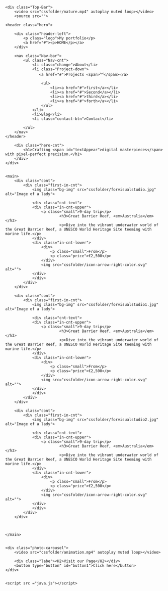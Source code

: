 <!DOCTYPE html>
<html lang="en">
<head>
    <meta charset="UTF-8">
    <meta http-equiv="X-UA-Compatible" content="IE=edge">
    <meta name="viewport" content="width=device-width, initial-scale=1.0">
    <title>CARL's File</title>
    <link rel="stylesheet" href="asset of css/style.css">
</head>
<body>

    <div class="Top-Bar">
        <video src="cssfolder/nature.mp4" autoplay muted loop></video>
        <source src="">

    <header class="hero">

        <div class="header-left">
            <p class="logo">My portfolio</p>
            <a href="#"><p>HOME</p></a>
        </div>

        <nav class="Nav-bar">
            <ul class="Nav-cnt">
                <li class="change">About</li>
                <li class="Project-down">
                   <a href="#">Projects <span>︾</span></a> 

                    <ul>
                        <li><a href="#">first</a></li>
                        <li><a href="#">Second</a></li>
                        <li><a href="#">third</a></li>
                        <li><a href="#">forth</a></li>
                    </ul>
                </li>
                <li>Blog</li>
                <li class="contact-btn">Contact</li>

            </ul>
        </nav>
    </header>

        <div class="hero-cnt">
            <h1>Crafting <span id="textAppear">digital masterpieces</span> with pixel-perfect precision.</h1>
        </div>
    </div>


    <main>
        <div class="cont">
            <div class="first-in-cnt">
                <img class="bg-img" src="cssfolder/forvisualstudio.jpg" alt="Image of a lady">
                
                <div class="cnt-text">
                <div class="in-cnt-upper">
                    <p class="small">9-day trip</p>
							<h3>Great Barrier Reef, <em>Australia</em></h3>
							<p>Dive into the vibrant underwater world of the Great Barrier Reef, a UNESCO World Heritage Site teeming with marine life.</p>
                </div>
                <div class="in-cnt-lower">
                    <div>
                        <p class="small">From</p>
                        <p class="price">€2,500</p>
                    </div>
                    <img src="cssfolder/icon-arrow-right-color.svg" alt="">
                </div>
                </div>
            </div>
        </div>

        <div class="cont">
            <div class="first-in-cnt">
                <img class="bg-img" src="cssfolder/forvisualstudio1.jpg" alt="Image of a lady">
                
                <div class="cnt-text">
                <div class="in-cnt-upper">
                    <p class="small">9-day trip</p>
							<h3>Great Barrier Reef, <em>Australia</em></h3>
							<p>Dive into the vibrant underwater world of the Great Barrier Reef, a UNESCO World Heritage Site teeming with marine life.</p>
                </div>
                <div class="in-cnt-lower">
                    <div>
                        <p class="small">From</p>
                        <p class="price">€2,500</p>
                    </div>
                    <img src="cssfolder/icon-arrow-right-color.svg" alt="">
                </div>
                </div>
            </div>
        </div>

        <div class="cont">
            <div class="first-in-cnt">
                <img class="bg-img" src="cssfolder/forvisualstudio2.jpg" alt="Image of a lady">
                
                <div class="cnt-text">
                <div class="in-cnt-upper">
                    <p class="small">9-day trip</p>
							<h3>Great Barrier Reef, <em>Australia</em></h3>
							<p>Dive into the vibrant underwater world of the Great Barrier Reef, a UNESCO World Heritage Site teeming with marine life.</p>
                </div>
                <div class="in-cnt-lower">
                    <div>
                        <p class="small">From</p>
                        <p class="price">€2,500</p>
                    </div>
                    <img src="cssfolder/icon-arrow-right-color.svg" alt="">
                </div>
                </div>
            </div>
        </div>

        

    </main>


    <div class="photo-carousel">
        <video src="cssfolder/animation.mp4" autoplay muted loop></video>

        <div class="labe"><H2>Visit our Page</H2></div>
        <button type="button" id="button1">Click here</button>
    </div>

    
    <script src ="java.js"></script>
</body>
</html>

